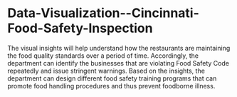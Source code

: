 # Data-Visualization--Cincinnati-Food-Safety-Inspection
The visual insights will help understand how the restaurants are maintaining the food quality standards over a period of time. Accordingly, the department can identify the businesses that are violating Food Safety Code repeatedly and issue stringent warnings. Based on the insights, the department can design different food safety training programs that can promote food handling procedures and thus prevent foodborne illness.
